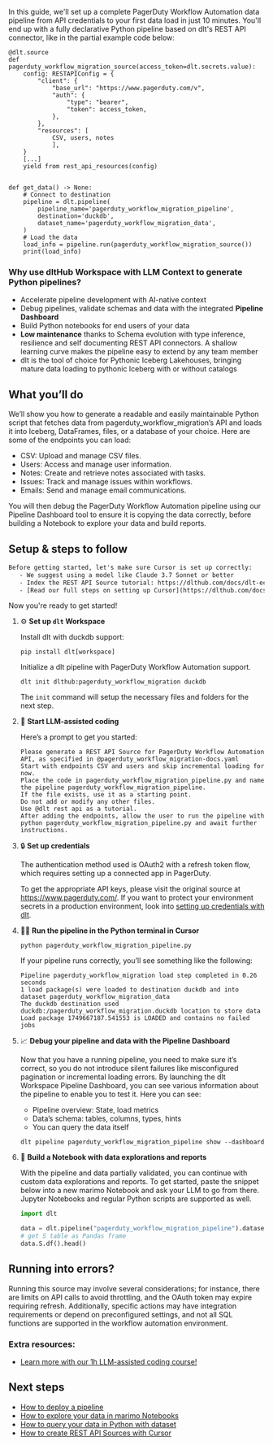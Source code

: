 In this guide, we'll set up a complete PagerDuty Workflow Automation data pipeline from API credentials to your first data load in just 10 minutes. You'll end up with a fully declarative Python pipeline based on dlt's REST API connector, like in the partial example code below:

```python-outcome
@dlt.source
def pagerduty_workflow_migration_source(access_token=dlt.secrets.value):
    config: RESTAPIConfig = {
        "client": {
            "base_url": "https://www.pagerduty.com/v",
            "auth": {
                "type": "bearer",
                "token": access_token,
            },
        },
        "resources": [
            CSV, users, notes
            ],
    }
    [...]
    yield from rest_api_resources(config)


def get_data() -> None:
    # Connect to destination
    pipeline = dlt.pipeline(
        pipeline_name='pagerduty_workflow_migration_pipeline',
        destination='duckdb',
        dataset_name='pagerduty_workflow_migration_data', 
    )
    # Load the data
    load_info = pipeline.run(pagerduty_workflow_migration_source())
    print(load_info) 
```

### Why use dltHub Workspace with LLM Context to generate Python pipelines?

- Accelerate pipeline development with AI-native context
- Debug pipelines, validate schemas and data with the integrated **Pipeline Dashboard**
- Build Python notebooks for end users of your data
- **Low maintenance** thanks to Schema evolution with type inference, resilience and self documenting REST API connectors. A shallow learning curve makes the pipeline easy to extend by any team member
- dlt is the tool of choice for Pythonic Iceberg Lakehouses, bringing mature data loading to pythonic Iceberg with or without catalogs

## What you’ll do

We’ll show you how to generate a readable and easily maintainable Python script that fetches data from pagerduty_workflow_migration’s API and loads it into Iceberg, DataFrames, files, or a database of your choice. Here are some of the endpoints you can load:

- CSV: Upload and manage CSV files.
- Users: Access and manage user information.
- Notes: Create and retrieve notes associated with tasks.
- Issues: Track and manage issues within workflows.
- Emails: Send and manage email communications.

You will then debug the PagerDuty Workflow Automation pipeline using our Pipeline Dashboard tool to ensure it is copying the data correctly, before building a Notebook to explore your data and build reports.

## Setup & steps to follow

```default
Before getting started, let's make sure Cursor is set up correctly:
   - We suggest using a model like Claude 3.7 Sonnet or better
   - Index the REST API Source tutorial: https://dlthub.com/docs/dlt-ecosystem/verified-sources/rest_api/ and add it to context as **@dlt rest api**
   - [Read our full steps on setting up Cursor](https://dlthub.com/docs/dlt-ecosystem/llm-tooling/cursor-restapi#23-configuring-cursor-with-documentation)
```

Now you're ready to get started!

1. ⚙️ **Set up `dlt` Workspace**
    
    Install dlt with duckdb support:
    ```shell
    pip install dlt[workspace]
    ```

    Initialize a dlt pipeline with PagerDuty Workflow Automation support.
    ```shell
    dlt init dlthub:pagerduty_workflow_migration duckdb
    ```

    The `init` command will setup the necessary files and folders for the next step.
    
2. 🤠 **Start LLM-assisted coding**
    
    Here’s a prompt to get you started:
    
    ```prompt
    Please generate a REST API Source for PagerDuty Workflow Automation API, as specified in @pagerduty_workflow_migration-docs.yaml 
    Start with endpoints CSV and users and skip incremental loading for now. 
    Place the code in pagerduty_workflow_migration_pipeline.py and name the pipeline pagerduty_workflow_migration_pipeline. 
    If the file exists, use it as a starting point. 
    Do not add or modify any other files. 
    Use @dlt rest api as a tutorial. 
    After adding the endpoints, allow the user to run the pipeline with python pagerduty_workflow_migration_pipeline.py and await further instructions.
    ```

    
3. 🔒 **Set up credentials** 
    
    The authentication method used is OAuth2 with a refresh token flow, which requires setting up a connected app in PagerDuty.
    
    To get the appropriate API keys, please visit the original source at https://www.pagerduty.com/.
    If you want to protect your environment secrets in a production environment, look into [setting up credentials with dlt](https://dlthub.com/docs/walkthroughs/add_credentials).
    
4. 🏃‍♀️ **Run the pipeline in the Python terminal in Cursor**
    
    ```shell
    python pagerduty_workflow_migration_pipeline.py
    ```
    
    If your pipeline runs correctly, you’ll see something like the following:
    
    ```shell
    Pipeline pagerduty_workflow_migration load step completed in 0.26 seconds
    1 load package(s) were loaded to destination duckdb and into dataset pagerduty_workflow_migration_data
    The duckdb destination used duckdb:/pagerduty_workflow_migration.duckdb location to store data
    Load package 1749667187.541553 is LOADED and contains no failed jobs
    ```
    
5. 📈 **Debug your pipeline and data with the Pipeline Dashboard**

    Now that you have a running pipeline, you need to make sure it’s correct, so you do not introduce silent failures like misconfigured pagination or incremental loading errors. By launching the dlt Workspace Pipeline Dashboard, you can see various information about the pipeline to enable you to test it. Here you can see:
    - Pipeline overview: State, load metrics
    - Data’s schema: tables, columns, types, hints
    - You can query the data itself
    
    ```shell
    dlt pipeline pagerduty_workflow_migration_pipeline show --dashboard
    ```
    
6. 🐍 **Build a Notebook with data explorations and reports**

    With the pipeline and data partially validated, you can continue with custom data explorations and reports. To get started, paste the snippet below into a new marimo Notebook and ask your LLM to go from there. Jupyter Notebooks and regular Python scripts are supported as well.

    
    ```python
    import dlt

   data = dlt.pipeline("pagerduty_workflow_migration_pipeline").dataset()
   # get S table as Pandas frame
   data.S.df().head()
    ```

## Running into errors?

Running this source may involve several considerations; for instance, there are limits on API calls to avoid throttling, and the OAuth token may expire requiring refresh. Additionally, specific actions may have integration requirements or depend on preconfigured settings, and not all SQL functions are supported in the workflow automation environment.

### Extra resources:

- [Learn more with our 1h LLM-assisted coding course!](https://www.youtube.com/watch?v=GGid70rnJuM)

## Next steps

- [How to deploy a pipeline](https://dlthub.com/docs/walkthroughs/deploy-a-pipeline)
- [How to explore your data in marimo Notebooks](https://dlthub.com/docs/general-usage/dataset-access/marimo)
- [How to query your data in Python with dataset](https://dlthub.com/docs/general-usage/dataset-access/dataset)
- [How to create REST API Sources with Cursor](https://dlthub.com/docs/dlt-ecosystem/llm-tooling/cursor-restapi)